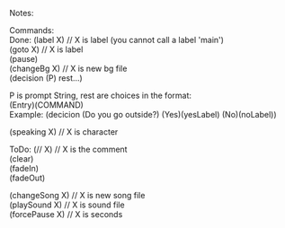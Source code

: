 Notes:  
  
Commands:  
Done:
(label X) // X is label (you cannot call a label 'main')  
(goto X) // X is label  
(pause)  
(changeBg X) // X is new bg file  
(decision (P) rest...)  

P is prompt String, rest are choices in the format:  
(Entry)(COMMAND)  
Example: (decicion (Do you go outside?) (Yes)(yesLabel) (No)(noLabel))  

(speaking X) // X is character  

ToDo:
(// X) // X is the comment  
(clear)  
(fadeIn)  
(fadeOut)  
  
(changeSong X) // X is new song file  
(playSound X) // X is sound file  
(forcePause X) // X is seconds  
